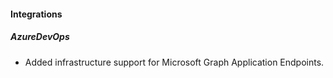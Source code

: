 
#### Integrations

##### AzureDevOps

- Added infrastructure support for Microsoft Graph Application Endpoints.